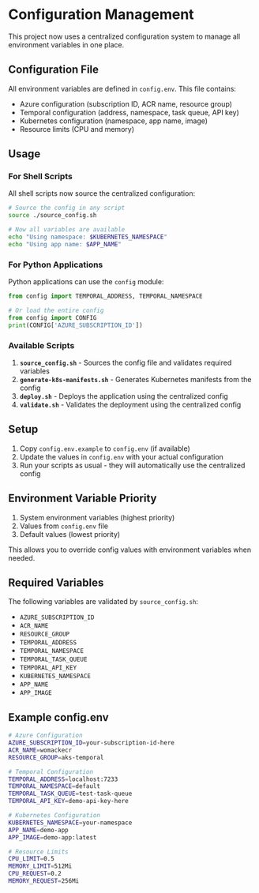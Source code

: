 # Configuration Management

This project now uses a centralized configuration system to manage all environment variables in one place.

## Configuration File

All environment variables are defined in `config.env`. This file contains:

- Azure configuration (subscription ID, ACR name, resource group)
- Temporal configuration (address, namespace, task queue, API key)
- Kubernetes configuration (namespace, app name, image)
- Resource limits (CPU and memory)

## Usage

### For Shell Scripts

All shell scripts now source the centralized configuration:

```bash
# Source the config in any script
source ./source_config.sh

# Now all variables are available
echo "Using namespace: $KUBERNETES_NAMESPACE"
echo "Using app name: $APP_NAME"
```

### For Python Applications

Python applications can use the `config` module:

```python
from config import TEMPORAL_ADDRESS, TEMPORAL_NAMESPACE

# Or load the entire config
from config import CONFIG
print(CONFIG['AZURE_SUBSCRIPTION_ID'])
```

### Available Scripts

1. **`source_config.sh`** - Sources the config file and validates required variables
2. **`generate-k8s-manifests.sh`** - Generates Kubernetes manifests from the config
3. **`deploy.sh`** - Deploys the application using the centralized config
4. **`validate.sh`** - Validates the deployment using the centralized config

## Setup

1. Copy `config.env.example` to `config.env` (if available)
2. Update the values in `config.env` with your actual configuration
3. Run your scripts as usual - they will automatically use the centralized config

## Environment Variable Priority

1. System environment variables (highest priority)
2. Values from `config.env` file
3. Default values (lowest priority)

This allows you to override config values with environment variables when needed.

## Required Variables

The following variables are validated by `source_config.sh`:

- `AZURE_SUBSCRIPTION_ID`
- `ACR_NAME`
- `RESOURCE_GROUP`
- `TEMPORAL_ADDRESS`
- `TEMPORAL_NAMESPACE`
- `TEMPORAL_TASK_QUEUE`
- `TEMPORAL_API_KEY`
- `KUBERNETES_NAMESPACE`
- `APP_NAME`
- `APP_IMAGE`

## Example config.env

```bash
# Azure Configuration
AZURE_SUBSCRIPTION_ID=your-subscription-id-here
ACR_NAME=womackecr
RESOURCE_GROUP=aks-temporal

# Temporal Configuration
TEMPORAL_ADDRESS=localhost:7233
TEMPORAL_NAMESPACE=default
TEMPORAL_TASK_QUEUE=test-task-queue
TEMPORAL_API_KEY=demo-api-key-here

# Kubernetes Configuration
KUBERNETES_NAMESPACE=your-namespace
APP_NAME=demo-app
APP_IMAGE=demo-app:latest

# Resource Limits
CPU_LIMIT=0.5
MEMORY_LIMIT=512Mi
CPU_REQUEST=0.2
MEMORY_REQUEST=256Mi
``` 